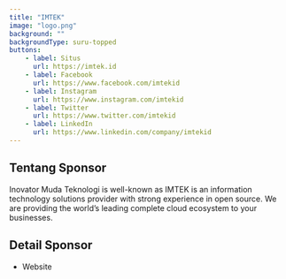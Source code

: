 ```yaml
---
title: "IMTEK"
image: "logo.png"
background: ""
backgroundType: suru-topped
buttons:
    - label: Situs
      url: https://imtek.id
    - label: Facebook
      url: https://www.facebook.com/imtekid
    - label: Instagram
      url: https://www.instagram.com/imtekid
    - label: Twitter
      url: https://www.twitter.com/imtekid
    - label: LinkedIn
      url: https://www.linkedin.com/company/imtekid
---
```


## Tentang Sponsor
Inovator Muda Teknologi is well-known as IMTEK is an information technology solutions provider with strong experience in open source. We are providing the world’s leading complete cloud ecosystem to your businesses.

## Detail Sponsor
- Website
